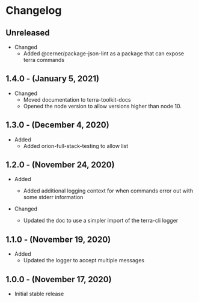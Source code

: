# Changelog

## Unreleased

* Changed
  * Added @cerner/package-json-lint as a package that can expose terra commands

## 1.4.0 - (January 5, 2021)

* Changed
  * Moved documentation to terra-toolkit-docs
  * Opened the node version to allow versions higher than node 10.

## 1.3.0 - (December 4, 2020)

* Added
  * Added orion-full-stack-testing to allow list

## 1.2.0 - (November 24, 2020)

* Added
  * Added additional logging context for when commands error out with some stderr information

* Changed
  * Updated the doc to use a simpler import of the terra-cli logger

## 1.1.0 - (November 19, 2020)

* Added
  * Updated the logger to accept multiple messages

## 1.0.0 - (November 17, 2020)

* Initial stable release
